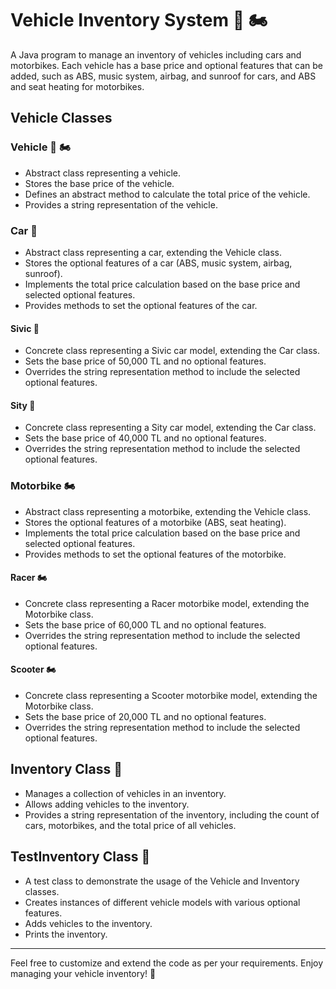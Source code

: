 # Vehicle Inventory System :car: :motorcycle:

A Java program to manage an inventory of vehicles including cars and motorbikes. Each vehicle has a base price and optional features that can be added, such as ABS, music system, airbag, and sunroof for cars, and ABS and seat heating for motorbikes.

## Vehicle Classes

### Vehicle :car: :motorcycle:

- Abstract class representing a vehicle.
- Stores the base price of the vehicle.
- Defines an abstract method to calculate the total price of the vehicle.
- Provides a string representation of the vehicle.

### Car :car:

- Abstract class representing a car, extending the Vehicle class.
- Stores the optional features of a car (ABS, music system, airbag, sunroof).
- Implements the total price calculation based on the base price and selected optional features.
- Provides methods to set the optional features of the car.

#### Sivic :car:

- Concrete class representing a Sivic car model, extending the Car class.
- Sets the base price of 50,000 TL and no optional features.
- Overrides the string representation method to include the selected optional features.

#### Sity :car:

- Concrete class representing a Sity car model, extending the Car class.
- Sets the base price of 40,000 TL and no optional features.
- Overrides the string representation method to include the selected optional features.

### Motorbike :motorcycle:

- Abstract class representing a motorbike, extending the Vehicle class.
- Stores the optional features of a motorbike (ABS, seat heating).
- Implements the total price calculation based on the base price and selected optional features.
- Provides methods to set the optional features of the motorbike.

#### Racer :motorcycle:

- Concrete class representing a Racer motorbike model, extending the Motorbike class.
- Sets the base price of 60,000 TL and no optional features.
- Overrides the string representation method to include the selected optional features.

#### Scooter :motorcycle:

- Concrete class representing a Scooter motorbike model, extending the Motorbike class.
- Sets the base price of 20,000 TL and no optional features.
- Overrides the string representation method to include the selected optional features.

## Inventory Class :briefcase:

- Manages a collection of vehicles in an inventory.
- Allows adding vehicles to the inventory.
- Provides a string representation of the inventory, including the count of cars, motorbikes, and the total price of all vehicles.

## TestInventory Class :test_tube:

- A test class to demonstrate the usage of the Vehicle and Inventory classes.
- Creates instances of different vehicle models with various optional features.
- Adds vehicles to the inventory.
- Prints the inventory.

---

Feel free to customize and extend the code as per your requirements. Enjoy managing your vehicle inventory! :rocket:
